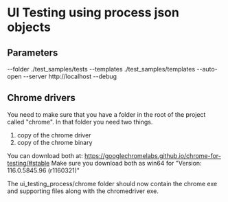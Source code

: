 # UI Testing using process json objects

## Parameters
--folder ./test_samples/tests --templates ./test_samples/templates  --auto-open --server http://localhost --debug

## Chrome drivers
You need to make sure that you have a folder in the root of the project called "chrome".
In that folder you need two things.
1. copy of the chrome driver 
2. copy of the chrome binary

You can download both at:
https://googlechromelabs.github.io/chrome-for-testing/#stable
Make sure you download both as win64 for "Version: 116.0.5845.96 (r1160321)"

The ui_testing_process/chrome folder should now contain the chrome exe and supporting files along with the chromedriver exe.